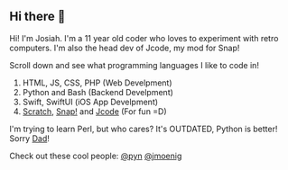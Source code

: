 ## Hi there 👋
Hi! I'm Josiah. I'm a 11 year old coder who loves to experiment with retro computers. I'm also the head dev of Jcode, my mod for Snap!

Scroll down and see what programming languages I like to code in!

1. HTML, JS, CSS, PHP (Web Develpment)
2. Python and Bash (Backend Develpment)
3. Swift, SwiftUI (iOS App Develpment)
4. [Scratch](https://scratch.mit.edu), [Snap!](https://snap.berkeley.edu/) and [Jcode](https://jcode-official.neocities.org) (For fun =D)

I'm trying to learn Perl, but who cares? It's OUTDATED, Python is better! Sorry [Dad](https://github.com/pyn)!

Check out these cool people:
[@pyn](https://github.com/pyn)
[@jmoenig](https://github.com/jmoenig)

